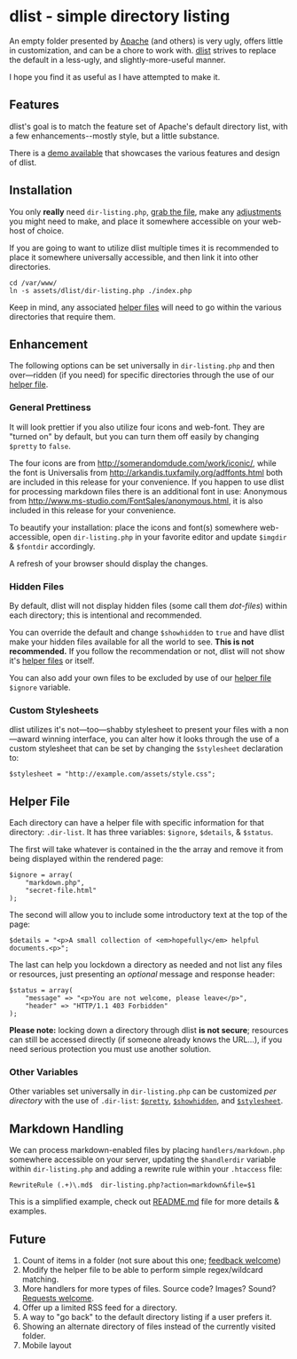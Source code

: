 dlist - simple directory listing
====

An empty folder presented by [Apache](http://apache.org) (and others) is very ugly, offers little in customization, and can be a chore to work with. [dlist](https://github.com/amgraham/dlist) strives to replace the default in a less-ugly, and slightly-more-useful manner.

I hope you find it as useful as I have attempted to make it.

Features
----

dlist's goal is to match the feature set of Apache's default directory list, with a few enhancements--mostly style, but a little substance.

There is a [demo available](http://craft.smarterfish.com/map/) that showcases the various features and design of dlist.

Installation
----

You only **really** need `dir-listing.php`, [grab the file](https://raw.github.com/amgraham/dlist/master/dir-listing.php), make any [adjustments](#enhancement) you might need to make, and place it somewhere accessible on your web-host of choice.

If you are going to want to utilize dlist multiple times it is recommended to place it somewhere universally accessible, and then link it into other directories.

    cd /var/www/
    ln -s assets/dlist/dir-listing.php ./index.php

Keep in mind, any associated [helper files](#helper-file) will need to go within the various directories that require them.

<a name="enhancement">Enhancement</a>
----

The following options can be set universally in `dir-listing.php` and then over&mdash;ridden (if you need) for specific directories through the use of our [helper file](#helper-file).

### <a name="pretty">General Prettiness</a>

It will look prettier if you also utilize four icons and web-font. They are "turned on" by default, but you can turn them off easily by changing `$pretty` to `false`.

The four icons are from <http://somerandomdude.com/work/iconic/>, while the font is Universalis from <http://arkandis.tuxfamily.org/adffonts.html> both are included in this release for your convenience. If you happen to use dlist for processing markdown files there is an additional font in use: Anonymous from <http://www.ms-studio.com/FontSales/anonymous.html>, it is also included in this release for your convenience.

To beautify your installation: place the icons and font(s) somewhere web-accessible, open `dir-listing.php` in your favorite editor and update `$imgdir` &amp; `$fontdir` accordingly.

A refresh of your browser should display the changes.

### <a name="showhidden">Hidden Files</a>

By default, dlist will not display hidden files (some call them _dot-files_) within each directory; this is intentional and recommended.

You can override the default and change `$showhidden` to `true` and have dlist make your hidden files available for all the world to see. **This is not recommended.** If you follow the recommendation or not, dlist will not show it's [helper files](#helper-file) or <span class="help" title="Specifically: index.php and dir-listing.php">itself</span>.

You can also add your own files to be excluded by use of our [helper file](#helper-file) `$ignore` variable.

### <a name="stylesheet">Custom Stylesheets</a>

dlist utilizes it&apos;s not&mdash;too&mdash;shabby stylesheet to present your files with a non&mdash;award winning interface, you can alter how it looks through the use of a custom stylesheet that can be set by changing the `$stylesheet` declaration to:

	$stylesheet = "http://example.com/assets/style.css";

<a name="helper-file">Helper File</a>
----

Each directory can have a helper file with specific information for that directory: `.dir-list`. It has three variables: `$ignore`, `$details`, &amp; `$status`.

The first will take whatever is contained in the the array and remove it from being displayed within the rendered page:

	$ignore = array(
		"markdown.php",
		"secret-file.html"
	);

The second will allow you to include some introductory text at the top of the page:

	$details = "<p>A small collection of <em>hopefully</em> helpful documents.<p>";

The last can help you lockdown a directory as needed and not list any files or resources, just presenting an _optional_ message and response header:

	$status = array(
		"message" => "<p>You are not welcome, please leave</p>",
		"header" => "HTTP/1.1 403 Forbidden"
	);

**Please note:** locking down a directory through dlist **is not secure**; resources can still be accessed directly (if someone already knows the URL&hellip;), if you need serious protection you must use another solution.

### Other Variables

Other variables set universally in `dir-listing.php` can be customized _per directory_ with the use of `.dir-list`: [`$pretty`](#pretty), [`$showhidden`](#showhidden), and [`$stylesheet`](#showhidden).

Markdown Handling
----

We can process markdown-enabled files by placing `handlers/markdown.php` somewhere accessible on your server, updating the `$handlerdir` variable within `dir-listing.php` and adding a rewrite rule within your `.htaccess` file:

	RewriteRule (.+)\.md$  dir-listing.php?action=markdown&file=$1

This is a simplified example, check out [README.md](https://github.com/amgraham/dlist/blob/master/handlers/README.md) file for more details & examples.

Future
----

1. 	Count of items in a folder (not sure about this one; [feedback welcome](https://github.com/amgraham/dlist/issues/new))
2. 	Modify the helper file to be able to perform simple regex/wildcard matching.
3. 	More handlers for more types of files. Source code? Images? Sound? [Requests welcome](https://github.com/amgraham/dlist/issues/new).
4. 	Offer up a limited RSS feed for a directory.
5. 	A way to "go back" to the default directory listing if a user prefers it.
6. 	Showing an alternate directory of files instead of the currently visited folder.
7.	Mobile layout
